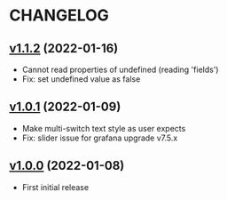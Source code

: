 # CHANGELOG

## [v1.1.2](https://github.com/NubeIO/grafana-flow-framework-read-write-panel/tree/v1.1.2) (2022-01-16)

- Cannot read properties of undefined (reading 'fields')
- Fix: set undefined value as false

## [v1.0.1](https://github.com/NubeIO/grafana-flow-framework-read-write-panel/tree/v1.0.1) (2022-01-09)

- Make multi-switch text style as user expects
- Fix: slider issue for grafana upgrade v7.5.x

## [v1.0.0](https://github.com/NubeIO/grafana-flow-framework-read-write-panel/tree/v1.0.0) (2022-01-08)

- First initial release
